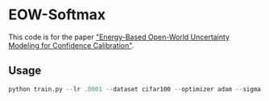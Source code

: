 # EOW-Softmax
This code is for the paper ["Energy-Based Open-World Uncertainty Modeling for Confidence Calibration"](https://arxiv.org/abs/2107.12628).
## Usage
```python
python train.py --lr .0001 --dataset cifar100 --optimizer adam --sigma 0.01 --width 10 --depth 28 --warmup_iters 1000 --ebm_modify --n_epochs 15 --ebm_start_epoch 8 --ebm_weight 0.1
```
    
